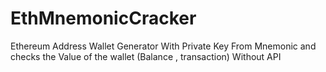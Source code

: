 # EthMnemonicCracker
Ethereum Address Wallet Generator With Private Key From Mnemonic and checks the Value of the wallet (Balance , transaction) Without API
